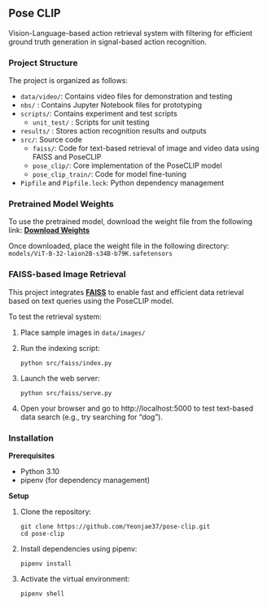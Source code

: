 ## Pose CLIP

Vision-Language-based action retrieval system with filtering for efficient ground truth generation in signal-based action recognition.

### **Project Structure**

The project is organized as follows:

- `data/video/`: Contains video files for demonstration and testing
- `nbs/` : Contains Jupyter Notebook files for prototyping
- `scripts/`: Contains experiment and test scripts
    - `unit_test/` : Scripts for unit testing
- `results/` : Stores action recognition results and outputs
- `src/`: Source code
    - `faiss/`: Code for text-based retrieval of image and video data using FAISS and PoseCLIP
    - `pose_clip/`: Core implementation of the PoseCLIP model
    - `pose_clip_train/`: Code for model fine-tuning
- `Pipfile` and `Pipfile.lock`: Python dependency management

### **Pretrained Model Weights**

To use the pretrained model, download the weight file from the following link:  [**Download Weights**](https://drive.google.com/file/d/1GFOh18QQwsAcwavmOOeg8v1ZpQmSELco/view?usp=drive_link)

Once downloaded, place the weight file in the following directory:   
`models/ViT-B-32-laion2B-s34B-b79K.safetensors`

### **FAISS-based Image Retrieval**
This project integrates [**FAISS**](https://github.com/facebookresearch/faiss) to enable fast and efficient data retrieval based on text queries using the PoseCLIP model.

To test the retrieval system:
1. Place sample images in `data/images/`
2. Run the indexing script:

    ```
    python src/faiss/index.py
    ```

3. Launch the web server:

    ```
    python src/faiss/serve.py
    ```
4. Open your browser and go to http://localhost:5000 to test text-based data search (e.g., try searching for “dog”).

### **Installation**

**Prerequisites**

- Python 3.10
- pipenv (for dependency management)

**Setup**

1. Clone the repository:
    
    ```
    git clone https://github.com/Yeonjae37/pose-clip.git
    cd pose-clip
    ```
    
2. Install dependencies using pipenv:
    
    ```
    pipenv install
    ```
    
3. Activate the virtual environment:
    
    ```
    pipenv shell
    ```
